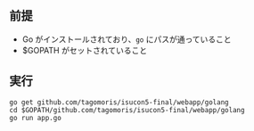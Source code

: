 ## 前提
- Go がインストールされており、`go` にパスが通っていること
- $GOPATH がセットされていること

## 実行

```
go get github.com/tagomoris/isucon5-final/webapp/golang
cd $GOPATH/github.com/tagomoris/isucon5-final/webapp/golang
go run app.go
```

